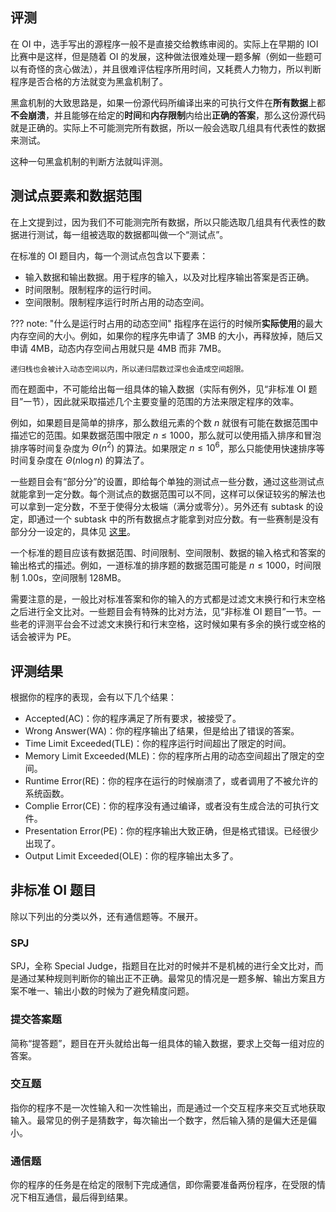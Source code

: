 ## 评测

在 OI 中，选手写出的源程序一般不是直接交给教练审阅的。实际上在早期的 IOI 比赛中是这样，但是随着 OI 的发展，这种做法很难处理一题多解（例如一些题可以有奇怪的贪心做法），并且很难评估程序所用时间，又耗费人力物力，所以判断程序是否合格的方法就变为黑盒机制了。

黑盒机制的大致思路是，如果一份源代码所编译出来的可执行文件在**所有数据**上都**不会崩溃**，并且能够在给定的**时间**和**内存限制**内给出**正确的答案**，那么这份源代码就是正确的。实际上不可能测完所有数据，所以一般会选取几组具有代表性的数据来测试。

这种一句黑盒机制的判断方法就叫评测。

## 测试点要素和数据范围

在上文提到过，因为我们不可能测完所有数据，所以只能选取几组具有代表性的数据进行测试，每一组被选取的数据都叫做一个“测试点”。

在标准的 OI 题目内，每一个测试点包含以下要素：

+ 输入数据和输出数据。用于程序的输入，以及对比程序输出答案是否正确。
+ 时间限制。限制程序的运行时间。
+ 空间限制。限制程序运行时所占用的动态空间。

??? note: "什么是运行时占用的动态空间"
    指程序在运行的时候所**实际使用**的最大内存空间的大小。例如，如果你的程序先申请了 3MB 的大小，再释放掉，随后又申请 4MB，动态内存空间占用就只是 4MB 而非 7MB。
    
    递归栈也会被计入动态空间以内，所以递归层数过深也会造成空间超限。

而在题面中，不可能给出每一组具体的输入数据（实际有例外，见“非标准 OI 题目”一节），因此就采取描述几个主要变量的范围的方法来限定程序的效率。

例如，如果题目是简单的排序，那么数组元素的个数 $n$ 就很有可能在数据范围中描述它的范围。如果数据范围中限定 $n\leq 1000$，那么就可以使用插入排序和冒泡排序等时间复杂度为 $\Theta(n^2)$ 的算法。如果限定 $n\leq 10^6$，那么只能使用快速排序等时间复杂度在 $\Theta(n\log n)$ 的算法了。

一些题目会有“部分分”的设置，即给每个单独的测试点一些分数，通过这些测试点就能拿到一定分数。每个测试点的数据范围可以不同，这样可以保证较劣的解法也可以拿到一定分数，不至于使得分太极端（满分或零分）。另外还有 subtask 的设定，即通过一个 subtask 中的所有数据点才能拿到对应分数。有一些赛制是没有部分分一设定的，具体见 [这里](./oi/#_4)。

一个标准的题目应该有数据范围、时间限制、空间限制、数据的输入格式和答案的输出格式的描述。例如，一道标准的排序题的数据范围可能是 $n\leq 1000$，时间限制 1.00s，空间限制 128MB。

需要注意的是，一般比对标准答案和你的输入的方式都是过滤文末换行和行末空格之后进行全文比对。一些题目会有特殊的比对方法，见“非标准 OI 题目”一节。一些老的评测平台会不过滤文末换行和行末空格，这时候如果有多余的换行或空格的话会被评为 PE。

## 评测结果

根据你的程序的表现，会有以下几个结果：

+ Accepted(AC)：你的程序满足了所有要求，被接受了。
+ Wrong Answer(WA)：你的程序输出了结果，但是给出了错误的答案。
+ Time Limit Exceeded(TLE)：你的程序运行时间超出了限定的时间。
+ Memory Limit Exceeded(MLE)：你的程序所占用的动态空间超出了限定的空间。
+ Runtime Error(RE)：你的程序在运行的时候崩溃了，或者调用了不被允许的系统函数。
+ Complie Error(CE)：你的程序没有通过编译，或者没有生成合法的可执行文件。
+ Presentation Error(PE)：你的程序输出大致正确，但是格式错误。已经很少出现了。
+ Output Limit Exceeded(OLE)：你的程序输出太多了。

## 非标准 OI 题目

除以下列出的分类以外，还有通信题等。不展开。

### SPJ

SPJ，全称 Special Judge，指题目在比对的时候并不是机械的进行全文比对，而是通过某种规则判断你的输出正不正确。最常见的情况是一题多解、输出方案且方案不唯一、输出小数的时候为了避免精度问题。

### 提交答案题

简称“提答题”，题目在开头就给出每一组具体的输入数据，要求上交每一组对应的答案。

### 交互题

指你的程序不是一次性输入和一次性输出，而是通过一个交互程序来交互式地获取输入。最常见的例子是猜数字，每次输出一个数字，然后输入猜的是偏大还是偏小。

### 通信题

你的程序的任务是在给定的限制下完成通信，即你需要准备两份程序，在受限的情况下相互通信，最后得到结果。
